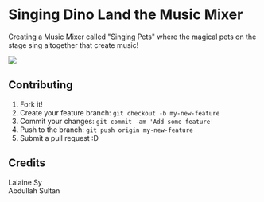 # Singing Dino Land the Music Mixer

Creating a Music Mixer called "Singing Pets" where the magical pets on the stage sing altogether that create music!

<img src="images/Singing pets">

## Contributing

1. Fork it!
2. Create your feature branch: `git checkout -b my-new-feature`
3. Commit your changes: `git commit -am 'Add some feature'`
4. Push to the branch: `git push origin my-new-feature`
5. Submit a pull request :D

## Credits

Lalaine Sy 
<br>
Abdullah Sultan
 
